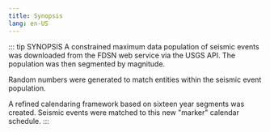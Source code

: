 ```yaml
---
title: Synopsis
lang: en-US
---
```


::: tip SYNOPSIS
A constrained maximum data population of seismic events was downloaded from the FDSN web service via the USGS API. The population was then segmented by magnitude. 

Random numbers were generated to match entities within the seismic event population. 

A refined calendaring framework based on sixteen year segments was created. Seismic events were matched to this new "marker" calendar schedule.
:::
